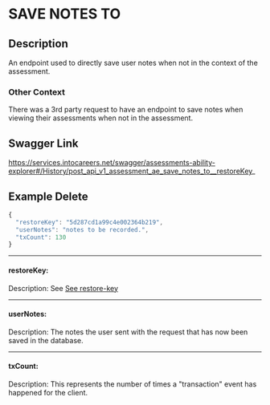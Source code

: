 # SAVE NOTES TO

## Description
An endpoint used to directly save user notes when not in the context of the assessment.

### Other Context
There was a 3rd party request to have an endpoint to save notes when viewing their assessments when not in the assessment.

## Swagger Link
https://services.intocareers.net/swagger/assessments-ability-explorer#/History/post_api_v1_assessment_ae_save_notes_to__restoreKey_


## Example Delete

```javascript
{
  "restoreKey": "5d287cd1a99c4e002364b219",
  "userNotes": "notes to be recorded.",
  "txCount": 130
}
```

------------
#### restoreKey:
Description: See [See restore-key](https://github.com/intoCareers/cis-client-apis-documentation/tree/master/access/user-input/restore-key.md)

------------
#### userNotes:
Description: The notes the user sent with the request that has now been saved in the database.

------------
#### txCount:
Description: This represents the number of times a "transaction" event has happened for the client.

